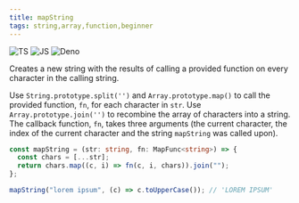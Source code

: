 ```yaml
---
title: mapString
tags: string,array,function,beginner
---
```


![TS](https://img.shields.io/badge/supports-typescript-blue.svg?style=flat-square)
![JS](https://img.shields.io/badge/supports-javascript-yellow.svg?style=flat-square)
![Deno](https://img.shields.io/badge/supports-deno-green.svg?style=flat-square)

Creates a new string with the results of calling a provided function on every character in the calling string.

Use `String.prototype.split('')` and `Array.prototype.map()` to call the provided function, `fn`, for each character in `str`.
Use `Array.prototype.join('')` to recombine the array of characters into a string.
The callback function, `fn`, takes three arguments (the current character, the index of the current character and the string `mapString` was called upon).

```ts title="typescript"
const mapString = (str: string, fn: MapFunc<string>) => {
  const chars = [...str];
  return chars.map((c, i) => fn(c, i, chars)).join("");
};
```

```ts title="typescript"
mapString("lorem ipsum", (c) => c.toUpperCase()); // 'LOREM IPSUM'
```
